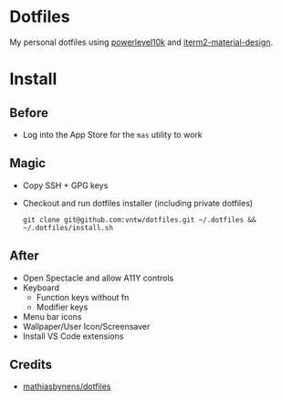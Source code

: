 # Dotfiles
My personal dotfiles using [powerlevel10k](https://github.com/romkatv/powerlevel10k) and [iterm2-material-design](https://github.com/MartinSeeler/iterm2-material-design).


# Install
## Before
- Log into the App Store for the `mas` utility to work

## Magic
- Copy SSH + GPG keys
- Checkout and run dotfiles installer (including private dotfiles)

  `git clone git@github.com:vntw/dotfiles.git ~/.dotfiles && ~/.dotfiles/install.sh`

## After
- Open Spectacle and allow A11Y controls
- Keyboard
  - Function keys without fn
  - Modifier keys
- Menu bar icons
- Wallpaper/User Icon/Screensaver
- Install VS Code extensions

## Credits
* [mathiasbynens/dotfiles](https://github.com/mathiasbynens/dotfiles)
